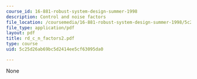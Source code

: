 ```yaml
---
course_id: 16-881-robust-system-design-summer-1998
description: Control and noise factors
file_location: /coursemedia/16-881-robust-system-design-summer-1998/5c25d26ab69bc5d2414ee5cf63095da0_rd_c_n_factors2.pdf
file_type: application/pdf
layout: pdf
title: rd_c_n_factors2.pdf
type: course
uid: 5c25d26ab69bc5d2414ee5cf63095da0

---
```

None